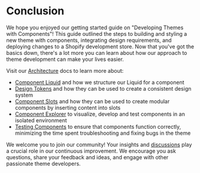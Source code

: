 # Conclusion

We hope you enjoyed our getting started guide on "Developing Themes with Components"! This guide outlined the steps to building and styling a new theme with components, integrating design requirements, and deploying changes to a Shopify development store. Now that you've got the basics down, there's a lot more you can learn about how our approach to theme development can make your lives easier.

Visit our [Architecture](https://github.com/archetype-themes/devkit/tree/main/2.%20Architecture) docs to learn more about:

- [Component Liquid](https://github.com/archetype-themes/devkit/blob/main/2.%20Architecture/Theme%20Components/Liquid.md) and how we structure our Liquid for a component
- [Design Tokens](https://github.com/archetype-themes/devkit/blob/main/2.%20Architecture/Design%20Tokens.md) and how they can be used to create a consistent design system
- [Component Slots](https://github.com/archetype-themes/devkit/blob/main/2.%20Architecture/Theme%20Components/Slots.md) and how they can be used to create modular components by inserting content into slots
- [Component Explorer](https://github.com/archetype-themes/devkit/blob/main/2.%20Architecture/The%20Component%20Explorer.md) to visualize, develop and test components in an isolated environment
- [Testing Components](https://github.com/archetype-themes/devkit/blob/main/2.%20Architecture/Theme%20Components/Tests.md) to ensure that components function correctly, minimizing the time spent troubleshooting and fixing bugs in the theme

We welcome you to join our community! Your insights and [discussions](https://github.com/archetype-themes/devkit/discussions) play a crucial role in our continuous improvement. We encourage you ask questions, share your feedback and ideas, and engage with other passionate theme developers.
